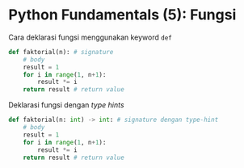 # Python Fundamentals (5): Fungsi

Cara deklarasi fungsi menggunakan keyword `def`
```Python
def faktorial(n): # signature
    # body
    result = 1
    for i in range(1, n+1):
        result *= i
    return result # return value
```

Deklarasi fungsi dengan *type hints*
```Python
def faktorial(n: int) -> int: # signature dengan type-hint
    # body
    result = 1
    for i in range(1, n+1):
        result *= i
    return result # return value
```